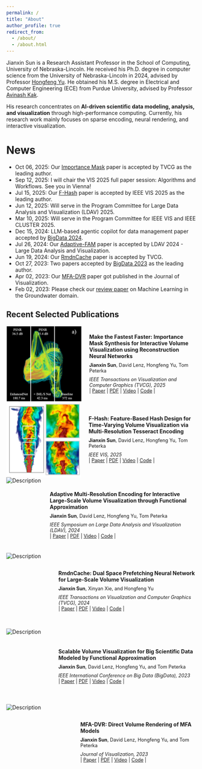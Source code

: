 ```yaml
---
permalink: /
title: "About"
author_profile: true
redirect_from: 
  - /about/
  - /about.html
---
```


Jianxin Sun is a Research Assistant Professor in the School of Computing, University of Nebraska-Lincoln. He received his Ph.D. degree in computer science from the University of Nebraska-Lincoln in 2024, advised by Professor [Hongfeng Yu](https://cse.unl.edu/~yu/). He obtained his M.S. degree in Electrical and Computer Engineering (ECE) from Purdue University, advised by Professor [Avinash Kak](https://engineering.purdue.edu/kak/). 
<!--I received my B.S degree from Harbin Institute of Technology.-->

His research concentrates on **AI-driven scientific data modeling, analysis, and visualization** through high-performance computing. Currently, his research work mainly focuses on sparse encoding, neural rendering, and interactive visualization.

News
======
- Oct 06, 2025: Our [Importance Mask](https://arxiv.org/abs/2502.06053) paper is accepted by TVCG as the leading author.
- Sep 12, 2025: I will chair the VIS 2025 full paper session: Algorithms and Workflows. See you in Vienna!
- Jul 15, 2025: Our [F-Hash](https://arxiv.org/abs/2507.03836) paper is accepted by IEEE VIS 2025 as the leading author.
- Jun 12, 2025: Will serve in the Program Committee for Large Data Analysis and Visualization (LDAV) 2025.
- Mar 10, 2025: Will serve in the Program Committee for IEEE VIS and IEEE CLUSTER 2025.
- Dec 15, 2024: LLM-based agentic copilot for data management paper accepted by [BigData 2024](https://ieeexplore.ieee.org/abstract/document/10826038).
- Jul 26, 2024: Our [Adaptive-FAM](https://arxiv.org/abs/2409.00184) paper is accepted by LDAV 2024 - Large Data Analysis and Visualization.
- Jun 19, 2024: Our [RmdnCache](https://ieeexplore.ieee.org/abstract/document/10549835) paper is accepted by TVCG.
- Oct 27, 2023: Two papers accepted by [BigData 2023](https://bigdataieee.org/BigData2023/ImportantDates.html) as the leading author.
- Apr 02, 2023: Our [MFA-DVR](https://link.springer.com/article/10.1007/s12650-023-00946-y) paper got published in the Journal of Visualization.
- Feb 02, 2023: Please check our [review paper](https://www.sciencedirect.com/science/article/pii/S004313542300180X?casa_token=WlEPnkdR5akAAAAA:kjxbRnqBaa8vDkgmDDFCv-UxDjXrSMhSQwXlkNmzKaKFGphWdj30-e7-mJxswjyAzIzbMPyS) on Machine Learning in the Groundwater domain.

Recent Selected Publications
------
<div style="display: flex; align-items: center; gap: 20px;">
  <img src="https://github.com/sunjianxin/sunjianxin.github.io/blob/master/assets/importanceMask.png?raw=true" alt="Description" style="width: 200px; height: 200px; object-fit: cover;">
  <div>
    <p style="margin: 0 0 8px 0; font-weight: bold;">Make the Fastest Faster: Importance Mask Synthesis for Interactive Volume Visualization using Reconstruction Neural Networks</p>
    <p style="margin: 0 0 8px 0; font-size: 0.9em;"><strong>Jianxin Sun</strong>, David Lenz, Hongfeng Yu, Tom Peterka</p>
    <p style="margin: 0; font-style: italic; font-size: 0.9em;">IEEE Transactions on Visualization and Computer Graphics (TVCG), 2025</p>
    <p style="margin: 0; font-size: 0.9em;">
      | <a href="" target="_blank">Paper</a> | 
      <a href="https://arxiv.org/abs/2502.06053" target="_blank">PDF</a> | 
      <a href="https://www.youtube.com/watch?v=rq9pbCEvi9I" target="_blank">Video</a> | 
      <a href="" target="_blank">Code</a> |
    </p>
  </div>
</div>

<div style="display: flex; align-items: center; gap: 20px;">
  <img src="https://github.com/sunjianxin/sunjianxin.github.io/blob/master/assets/f_hash_web_small.png?raw=true" alt="Description" style="width: 200px; height: 200px; object-fit: cover;">
  <div>
    <p style="margin: 0 0 8px 0; font-weight: bold;">F-Hash: Feature-Based Hash Design for Time-Varying Volume Visualization via Multi-Resolution Tesseract Encoding</p>
    <p style="margin: 0 0 8px 0; font-size: 0.9em;"><strong>Jianxin Sun</strong>, David Lenz, Hongfeng Yu, Tom Peterka</p>
    <p style="margin: 0; font-style: italic; font-size: 0.9em;">IEEE VIS, 2025</p>
    <p style="margin: 0; font-size: 0.9em;">
      | <a href="https://ieeexplore.ieee.org/abstract/document/10767627" target="_blank">Paper</a> | 
      <a href="https://arxiv.org/abs/2507.03836" target="_blank">PDF</a> | 
      <a href="https://www.youtube.com/watch?v=AiN_mFc_Oig&t=275s" target="_blank">Video</a> | 
      <a href="https://github.com/sunjianxin/Adaptive-FAM" target="_blank">Code</a> |
    </p>
  </div>
</div>

<div style="display: flex; align-items: center; gap: 20px;">
  <img src="https://github.com/sunjianxin/sunjianxin.github.io/blob/master/assets/adaptive.png?raw=true" alt="Description" style="width: 200px; height: 200px; object-fit: cover;">
  <div>
    <p style="margin: 0 0 8px 0; font-weight: bold;">Adaptive Multi-Resolution Encoding for Interactive Large-Scale Volume Visualization through Functional Approximation</p>
    <p style="margin: 0 0 8px 0; font-size: 0.9em;"><strong>Jianxin Sun</strong>, David Lenz, Hongfeng Yu, Tom Peterka</p>
    <p style="margin: 0; font-style: italic; font-size: 0.9em;">IEEE Symposium on Large Data Analysis and Visualization (LDAV), 2024</p>
    <p style="margin: 0; font-size: 0.9em;">
      | <a href="https://ieeexplore.ieee.org/abstract/document/10767627" target="_blank">Paper</a> | 
      <a href="https://arxiv.org/pdf/2409.00184" target="_blank">PDF</a> | 
      <a href="" target="_blank">Video</a> | 
      <a href="https://github.com/sunjianxin/Adaptive-FAM" target="_blank">Code</a> |
    </p>
  </div>
</div>

<div style="display: flex; align-items: center; gap: 20px;">
  <img src="https://github.com/sunjianxin/sunjianxin.github.io/blob/master/assets/rmdnCache_small.png?raw=true" alt="Description" style="width: 200px; height: 200px; object-fit: cover;">
  <div>
    <p style="margin: 0 0 8px 0; font-weight: bold;">RmdnCache: Dual Space Prefetching Neural Network for Large-Scale Volume Visualization</p>
    <p style="margin: 0 0 8px 0; font-size: 0.9em;"><strong>Jianxin Sun</strong>, Xinyan Xie, and Hongfeng Yu</p>
    <p style="margin: 0; font-style: italic; font-size: 0.9em;">IEEE Transactions on Visualization and Computer Graphics (TVCG), 2024</p>
    <p style="margin: 0; font-size: 0.9em;">
      | <a href="https://ieeexplore.ieee.org/abstract/document/10549835" target="_blank">Paper</a> | 
      <a href="https://par.nsf.gov/servlets/purl/10539350" target="_blank">PDF</a> | 
      <a href="https://www.youtube.com/watch?v=2Q2OToGZ2nk" target="_blank">Video</a> | 
      <a href="" target="_blank">Code</a> |
    </p>
  </div>
</div>

<div style="display: flex; align-items: center; gap: 20px;">
  <img src="https://github.com/sunjianxin/sunjianxin.github.io/blob/master/assets/scalable_small.png?raw=true" alt="Description" style="width: 200px; height: 200px; object-fit: cover;">
  <div>
    <p style="margin: 0 0 8px 0; font-weight: bold;">Scalable Volume Visualization for Big Scientific Data Modeled by Functional Approximation</p>
    <p style="margin: 0 0 8px 0; font-size: 0.9em;"><strong>Jianxin Sun</strong>, David Lenz, Hongfeng Yu, and Tom Peterka</p>
    <p style="margin: 0; font-style: italic; font-size: 0.9em;">IEEE International Conference on Big Data (BigData), 2023</p>
    <p style="margin: 0; font-size: 0.9em;">
      | <a href="https://ieeexplore.ieee.org/abstract/document/10386434" target="_blank">Paper</a> | 
      <a href="https://arxiv.org/pdf/2312.15073" target="_blank">PDF</a> | 
      <a href="" target="_blank">Video</a> | 
      <a href="" target="_blank">Code</a> |
    </p>
  </div>
</div>

<div style="display: flex; align-items: center; gap: 20px;">
  <img src="https://github.com/sunjianxin/sunjianxin.github.io/blob/master/assets/mfadvr_small.png?raw=true" alt="Description" style="width: 200px; height: 200px; object-fit: cover;">
  <div>
    <p style="margin: 0 0 8px 0; font-weight: bold;">MFA-DVR: Direct Volume Rendering of MFA Models</p>
    <p style="margin: 0 0 8px 0; font-size: 0.9em;"><strong>Jianxin Sun</strong>, David Lenz, Hongfeng Yu, and Tom Peterka</p>
    <p style="margin: 0; font-style: italic; font-size: 0.9em;">Journal of Visualization, 2023</p>
    <p style="margin: 0; font-size: 0.9em;">
      | <a href="https://link.springer.com/article/10.1007/s12650-023-00946-y" target="_blank">Paper</a> | 
      <a href="https://arxiv.org/pdf/2204.11762" target="_blank">PDF</a> | 
      <a href="https://www.youtube.com/watch?v=_qqE705a894" target="_blank">Video</a> | 
      <a href="https://github.com/sunjianxin/VTK_MFA-DVR" target="_blank">Code</a> |
    </p>
  </div>
</div>

